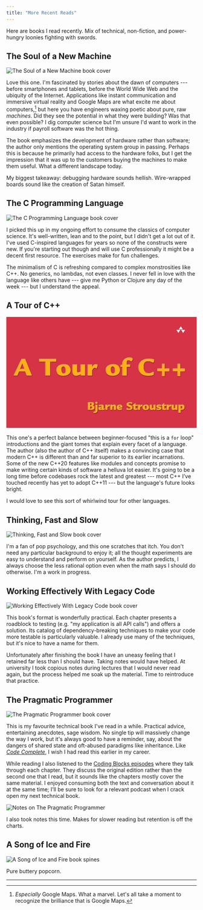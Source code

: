 ```yaml
---
title: "More Recent Reads"
---
```



Here are books I read recently. Mix of technical, non-fiction, and power-hungry loonies fighting with swords.

## The Soul of a New Machine

<img alt="The Soul of a New Machine book cover" srcset="/images/soul-of-a-new-machine.jpg 1x, /images/soul-of-a-new-machine@2x.jpg 2x" src="/images/soul-of-a-new-machine.jpg">

Love this one. I'm fascinated by stories about the dawn of computers --- before smartphones and tablets, before the World Wide Web and the ubiquity of the Internet. Applications like instant communication and immersive virtual reality and Google Maps are what excite me about computers,[^1] but here you have engineers waxing poetic about pure, raw *machines*. Did they see the potential in what they were building? Was that even possible? I dig computer science but I'm unsure I'd want to work in the industry if payroll software was the hot thing.

The book emphasizes the development of hardware rather than software; the author only mentions the operating system group in passing. Perhaps this is because he primarily had access to the hardware folks, but I get the impression that it was up to the customers buying the machines to make them useful. What a different landscape today.

My biggest takeaway: debugging hardware sounds hellish. Wire-wrapped boards sound like the creation of Satan himself.

## The C Programming Language

<img alt="The C Programming Language book cover" srcset="/images/c-programming-language.jpg 1x, /images/c-programming-language@2x.jpg 2x" src="/images/c-programming-language.jpg">

I picked this up in my ongoing effort to consume the classics of computer science. It's well-written, lean and to the point, but I didn't get a lot out of it. I've used C-inspired languages for years so none of the constructs were new. If you're starting out though and will use C professionally it might be a decent first resource. The exercises make for fun challenges.

The minimalism of C is refreshing compared to complex monstrosities like C++. No generics, no lambdas, not even classes. I never fell in love with the language like others have --- give me Python or Clojure any day of the week --- but I understand the appeal.

## A Tour of C++

<img alt="A Tour of C++ book cover" src="/images/tour-of-cpp.png">

This one's a perfect balance between beginner-focused "this is a `for` loop" introductions and the giant tomes that explain every facet of a language. The author (also the author of C++ itself) makes a convincing case that modern C++ is different than and far superior to its earlier incarnations. Some of the new C++20 features like modules and concepts promise to make writing certain kinds of software a helluva lot easier. It's going to be a long time before codebases rock the latest and greatest --- most C++ I’ve touched recently has yet to adopt C++11 --- but the language's future looks bright.

I would love to see this sort of whirlwind tour for other languages.

## Thinking, Fast and Slow

<img alt="Thinking, Fast and Slow book cover" srcset="/images/thinking-fast-and-slow.jpg 1x, /images/thinking-fast-and-slow@2x.jpg 2x" src="/images/thinking-fast-and-slow.jpg">

I'm a fan of pop psychology, and this one scratches that itch. You don't need any particular background to enjoy it; all the thought experiments are easy to understand and perform on yourself. As the author predicts, I always choose the less rational option even when the math says I should do otherwise. I'm a work in progress.

## Working Effectively With Legacy Code

<img alt="Working Effectively With Legacy Code book cover" srcset="/images/working-effectively-with-legacy-code.jpg 1x, /images/working-effectively-with-legacy-code@2x.jpg 2x" src="/images/working-effectively-with-legacy-code.jpg">

This book's format is wonderfully practical. Each chapter presents a roadblock to testing (e.g. "my application is all API calls") and offers a solution. Its catalog of dependency-breaking techniques to make your code more testable is particularly valuable. I already use many of the techniques, but it's nice to have a name for them.

Unfortunately after finishing the book I have an uneasy feeling that I retained far less than I should have. Taking notes would have helped. At university I took copious notes during lectures that I would never read again, but the process helped me soak up the material. Time to reintroduce that practice.

## The Pragmatic Programmer

<img alt="The Pragmatic Programmer book cover" srcset="/images/pragmatic-programmer.jpg 1x, /images/pragmatic-programmer@2x.jpg 2x" src="/images/pragmatic-programmer.jpg">

This is my favourite technical book I've read in a while. Practical advice, entertaining anecdotes, sage wisdom. No single tip will massively change the way I work, but it's always good to have a reminder, say, about the dangers of shared state and oft-abused paradigms like inheritance. Like [*Code Complete*](https://www.amazon.com/gp/product/0735619670/), I wish I had read this earlier in my career.

While reading I also listened to the [Coding Blocks episodes](https://www.codingblocks.net/tag/the-pragmatic-programmer/) where they talk through each chapter. They discuss the original edition rather than the second one that I read, but it sounds like the chapters mostly cover the same material. I enjoyed consuming both the text and conversation about it at the same time; I’ll be sure to look for a relevant podcast when I crack open my next technical book.

<img alt="Notes on The Pragmatic Programmer" srcset="/images/pragmatic-programmer-notes.jpg 1x, /images/pragmatic-programmer-notes@2x.jpg 2x" src="/images/pragmatic-programmer-notes.jpg">

I also took notes this time. Makes for slower reading but retention is off the charts.

## A Song of Ice and Fire

<img alt="A Song of Ice and Fire book spines" srcset="/images/song-of-ice-and-fire.jpg 1x, /images/song-of-ice-and-fire@2x.jpg 2x" src="/images/song-of-ice-and-fire.jpg">

Pure buttery popcorn.

---

[^1]: *Especially* Google Maps. What a marvel. Let's all take a moment to recognize the brilliance that is Google Maps.
